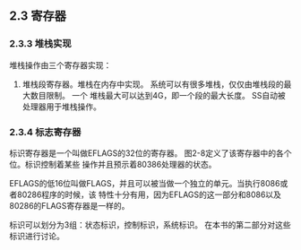 ## 2.3 寄存器
### 2.3.3 堆栈实现
堆栈操作由三个寄存器实现：  
1. 堆栈段寄存器。堆栈在内存中实现。 系统可以有很多堆栈，仅仅由堆栈段的最大数目限制。 一个
   堆栈最大可以达到4G，即一个段的最大长度。 SS自动被处理器用于堆栈操作。

### 2.3.4 标志寄存器
标识寄存器是一个叫做EFLAGS的32位的寄存器。 图2-8定义了该寄存器中的各个位。标识控制着某些
操作并且预示着80386处理器的状态。  

EFLAGS的低16位叫做FLAGS，并且可以被当做一个独立的单元。当执行8086或者80286程序的时候，该
特性十分有用，因为EFLAGS的这一部分和8086以及80286的FLAGS寄存器是一样的。  

标识可以划分为3组：状态标识，控制标识，系统标识。 在本书的第二部分对这些标识进行讨论。

